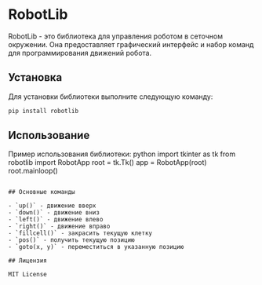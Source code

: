 # RobotLib

RobotLib - это библиотека для управления роботом в сеточном окружении. Она предоставляет графический интерфейс и набор команд для программирования движений робота.

## Установка

Для установки библиотеки выполните следующую команду:

```bash
pip install robotlib
```

## Использование

Пример использования библиотеки: 
python
import tkinter as tk
from robotlib import RobotApp
root = tk.Tk()
app = RobotApp(root)
root.mainloop()
```

## Основные команды

- `up()` - движение вверх
- `down()` - движение вниз
- `left()` - движение влево
- `right()` - движение вправо
- `fillcell()` - закрасить текущую клетку
- `pos()` - получить текущую позицию
- `goto(x, y)` - переместиться в указанную позицию

## Лицензия

MIT License
